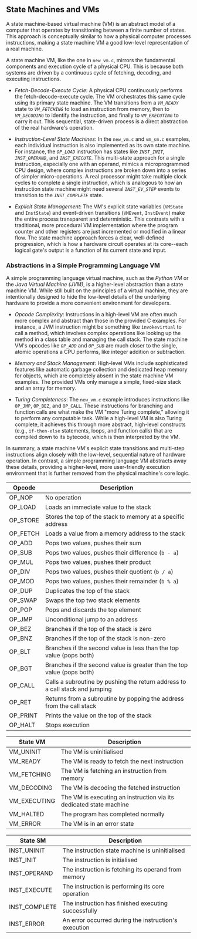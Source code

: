 
## State Machines and VMs 

A state machine-based virtual machine (VM) is an abstract model of a computer that operates by
transitioning between a finite number of states. This approach is conceptually similar to how
a physical computer processes instructions, making a state machine VM a good low-level representation
of a real machine.

A state machine VM, like the one in `new_vm.c`, mirrors the fundamental components and execution
cycle of a physical CPU. This is because both systems are driven by a continuous cycle of fetching,
decoding, and executing instructions.

* *Fetch-Decode-Execute Cycle*: A physical CPU continuously performs the fetch-decode-execute cycle.
  The VM orchestrates this same cycle using its primary state machine. The VM transitions from a
  *`VM_READY`* state to *`VM_FETCHING`* to load an instruction from memory, then to *`VM_DECODING`*
  to identify the instruction, and finally to *`VM_EXECUTING`* to carry it out. This sequential,
  state-driven process is a direct abstraction of the real hardware's operation.

* *Instruction-Level State Machines*: In the `new_vm.c` and `vm_sm.c` examples, each individual
  instruction is also implemented as its own state machine. For instance, the *`OP_LOAD`* instruction
  has states like *`INST_INIT`*, *`INST_OPERAND`*, and *`INST_EXECUTE`*. This multi-state approach
  for a single instruction, especially one with an operand, mimics a microprogrammed CPU design,
  where complex instructions are broken down into a series of simpler micro-operations. A real
  processor might take multiple clock cycles to complete a single instruction, which is analogous
  to how an instruction state machine might need several *`INST_EV_STEP`* events to transition to
  the *`INST_COMPLETE`* state.

* *Explicit State Management*: The VM's explicit state variables (`VMState` and `InstState`) and
  event-driven transitions (`VMEvent`, `InstEvent`) make the entire process transparent and
  deterministic. This contrasts with a traditional, more procedural VM implementation where the
  program counter and other registers are just incremented or modified in a linear flow. The state
  machine approach forces a clear, well-defined progression, which is how a hardware circuit
  operates at its core--each logical gate's output is a function of its current state and input.


### Abstractions in a Simple Programming Language VM

A simple programming language virtual machine, such as the *Python VM* or the *Java Virtual Machine (JVM)*,
is a higher-level abstraction than a state machine VM. While still built on the principles of a
virtual machine, they are intentionally designed to hide the low-level details of the underlying
hardware to provide a more convenient environment for developers.

* *Opcode Complexity*: Instructions in a high-level VM are often much more complex and abstract than
  those in the provided C examples. For instance, a JVM instruction might be something like
  `invokevirtual` to call a method, which involves complex operations like looking up the method
  in a class table and managing the call stack. The state machine VM's opcodes like *`OP_ADD`* and
  *`OP_SUB`* are much closer to the single, atomic operations a CPU performs, like integer addition
  or subtraction.

* *Memory and Stack Management*: High-level VMs include sophisticated features like automatic garbage
  collection and dedicated heap memory for objects, which are completely absent in the state machine
  VM examples. The provided VMs only manage a simple, fixed-size stack and an array for memory.

* *Turing Completeness*: The `new_vm.c` example introduces instructions like `OP_JMP`, `OP_BEZ`, and
  `OP_CALL`. These instructions for branching and function calls are what make the VM "more Turing
  complete," allowing it to perform any computable task. While a high-level VM is also Turing complete,
  it achieves this through more abstract, high-level constructs (e.g., `if-then-else` statements, loops,
  and function calls) that are compiled down to its bytecode, which is then interpreted by the VM.

In summary, a state machine VM's explicit state transitions and multi-step instructions align closely
with the low-level, sequential nature of hardware operation. In contrast, a simple programming language
VM abstracts away these details, providing a higher-level, more user-friendly execution environment that
is further removed from the physical machine's core logic.


| Opcode   | Description |
|----------|-------------|
| OP_NOP   | No operation |
| OP_LOAD  | Loads an immediate value to the stack |
| OP_STORE | Stores the top of the stack to memory at a specific address |
| OP_FETCH | Loads a value from a memory address to the stack |
| OP_ADD   | Pops two values, pushes their sum |
| OP_SUB   | Pops two values, pushes their difference (`b - a`) |
| OP_MUL   | Pops two values, pushes their product |
| OP_DIV   | Pops two values, pushes their quotient (`b / a`) |
| OP_MOD   | Pops two values, pushes their remainder (`b % a`) |
| OP_DUP   | Duplicates the top of the stack |
| OP_SWAP  | Swaps the top two stack elements |
| OP_POP   | Pops and discards the top element |
| OP_JMP   | Unconditional jump to an address |
| OP_BEZ   | Branches if the top of the stack is zero |
| OP_BNZ   | Branches if the top of the stack is non-zero |
| OP_BLT   | Branches if the second value is less than the top value (pops both) |
| OP_BGT   | Branches if the second value is greater than the top value (pops both) |
| OP_CALL  | Calls a subroutine by pushing the return address to a call stack and jumping |
| OP_RET   | Returns from a subroutine by popping the address from the call stack |
| OP_PRINT | Prints the value on the top of the stack |
| OP_HALT  | Stops execution |


| State VM      | Description |
|---------------|-------------|
| VM_UNINIT     | The VM is uninitialised |
| VM_READY      | The VM is ready to fetch the next instruction |
| VM_FETCHING   | The VM is fetching an instruction from memory |
| VM_DECODING   | The VM is decoding the fetched instruction |
| VM_EXECUTING  | The VM is executing an instruction via its dedicated state machine |
| VM_HALTED     | The program has completed normally |
| VM_ERROR      | The VM is in an error state |


| State SM      | Description |
|---------------|-------------|
| INST_UNINIT   | The instruction state machine is uninitialised |
| INST_INIT     | The instruction is initialised |
| INST_OPERAND  | The instruction is fetching its operand from memory |
| INST_EXECUTE  | The instruction is performing its core operation |
| INST_COMPLETE | The instruction has finished executing successfully |
| INST_ERROR    | An error occurred during the instruction's execution |


